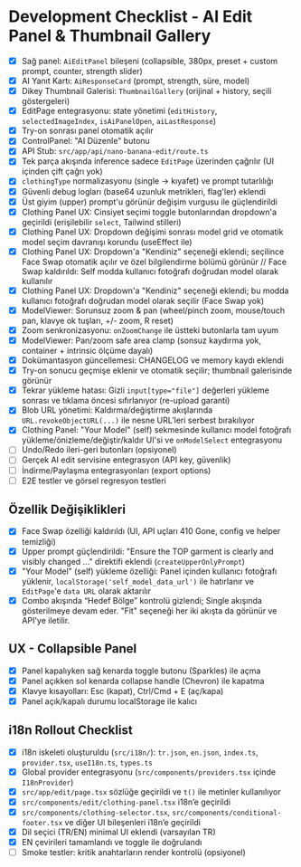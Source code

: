 # Development Checklist - AI Edit Panel & Thumbnail Gallery

- [x] Sağ panel: `AiEditPanel` bileşeni (collapsible, 380px, preset + custom prompt, counter, strength slider)
- [x] AI Yanıt Kartı: `AiResponseCard` (prompt, strength, süre, model)
- [x] Dikey Thumbnail Galerisi: `ThumbnailGallery` (orijinal + history, seçili göstergeleri)
- [x] EditPage entegrasyonu: state yönetimi (`editHistory`, `selectedImageIndex`, `isAiPanelOpen`, `aiLastResponse`)
- [x] Try-on sonrası panel otomatik açılır
- [x] ControlPanel: "AI Düzenle" butonu
- [x] API Stub: `src/app/api/nano-banana-edit/route.ts`
- [x] Tek parça akışında inference sadece `EditPage` üzerinden çağrılır (UI içinden çift çağrı yok)
- [x] `clothingType` normalizasyonu (single → kıyafet) ve prompt tutarlılığı
- [x] Güvenli debug logları (base64 uzunluk metrikleri, flag'ler) eklendi
- [x] Üst giyim (upper) prompt'u görünür değişim vurgusu ile güçlendirildi
- [x] Clothing Panel UX: Cinsiyet seçimi toggle butonlarından dropdown'a geçirildi (erişilebilir `select`, Tailwind stilleri)
- [x] Clothing Panel UX: Dropdown değişimi sonrası model grid ve otomatik model seçim davranışı korundu (useEffect ile)
- [x] Clothing Panel UX: Dropdown'a "Kendiniz" seçeneği eklendi; seçilince Face Swap otomatik açılır ve özel bilgilendirme bölümü görünür
// Face Swap kaldırıldı: Self modda kullanıcı fotoğrafı doğrudan model olarak kullanılır
- [x] Clothing Panel UX: Dropdown'a "Kendiniz" seçeneği eklendi; bu modda kullanıcı fotoğrafı doğrudan model olarak seçilir (Face Swap yok)
- [x] ModelViewer: Sorunsuz zoom & pan (wheel/pinch zoom, mouse/touch pan, klavye ok tuşları, +/- zoom, R reset)
- [x] Zoom senkronizasyonu: `onZoomChange` ile üstteki butonlarla tam uyum
- [x] ModelViewer: Pan/zoom safe area clamp (sonsuz kaydırma yok, container + intrinsic ölçüme dayalı)
- [x] Dokümantasyon güncellemesi: CHANGELOG ve memory kaydı eklendi
- [x] Try-on sonucu geçmişe eklenir ve otomatik seçilir; thumbnail galerisinde görünür
- [x] Tekrar yükleme hatası: Gizli `input[type="file"]` değerleri yükleme sonrası ve tıklama öncesi sıfırlanıyor (re-upload garanti)
- [x] Blob URL yönetimi: Kaldırma/değiştirme akışlarında `URL.revokeObjectURL(...)` ile nesne URL’leri serbest bırakılıyor
- [x] Clothing Panel: "Your Model" (self) sekmesinde kullanıcı model fotoğrafı yükleme/önizleme/değiştir/kaldır UI'si ve `onModelSelect` entegrasyonu
- [ ] Undo/Redo ileri-geri butonları (opsiyonel)
- [ ] Gerçek AI edit servisine entegrasyon (API key, güvenlik)
- [ ] İndirme/Paylaşma entegrasyonları (export options)
- [ ] E2E testler ve görsel regresyon testleri

## Özellik Değişiklikleri

- [x] Face Swap özelliği kaldırıldı (UI, API uçları 410 Gone, config ve helper temizliği)
- [x] Upper prompt güçlendirildi: "Ensure the TOP garment is clearly and visibly changed ..." direktifi eklendi (`createUpperOnlyPrompt`)
- [x] "Your Model" (self) yükleme özelliği: Panel içinden kullanıcı fotoğrafı yüklenir, `localStorage('self_model_data_url')` ile hatırlanır ve `EditPage`'e `data URL` olarak aktarılır
- [x] Combo akışında “Hedef Bölge” kontrolü gizlendi; Single akışında gösterilmeye devam eder. "Fit" seçeneği her iki akışta da görünür ve API'ye iletilir.

## UX - Collapsible Panel

- [x] Panel kapalıyken sağ kenarda toggle butonu (Sparkles) ile açma
- [x] Panel açıkken sol kenarda collapse handle (Chevron) ile kapatma
- [x] Klavye kısayolları: Esc (kapat), Ctrl/Cmd + E (aç/kapa)
- [x] Panel açık/kapalı durumu localStorage ile kalıcı

## i18n Rollout Checklist

- [x] i18n iskeleti oluşturuldu (`src/i18n/`): `tr.json`, `en.json`, `index.ts`, `provider.tsx`, `useI18n.ts`, `types.ts`
- [x] Global provider entegrasyonu (`src/components/providers.tsx` içinde `I18nProvider`)
- [x] `src/app/edit/page.tsx` sözlüğe geçirildi ve `t()` ile metinler kullanılıyor
- [x] `src/components/edit/clothing-panel.tsx` i18n’e geçirildi
- [x] `src/components/clothing-selector.tsx`, `src/components/conditional-footer.tsx` ve diğer UI bileşenleri i18n’e geçirildi
- [x] Dil seçici (TR/EN) minimal UI eklendi (varsayılan TR)
- [x] EN çevirileri tamamlandı ve toggle ile doğrulandı
- [ ] Smoke testler: kritik anahtarların render kontrolü (opsiyonel)
